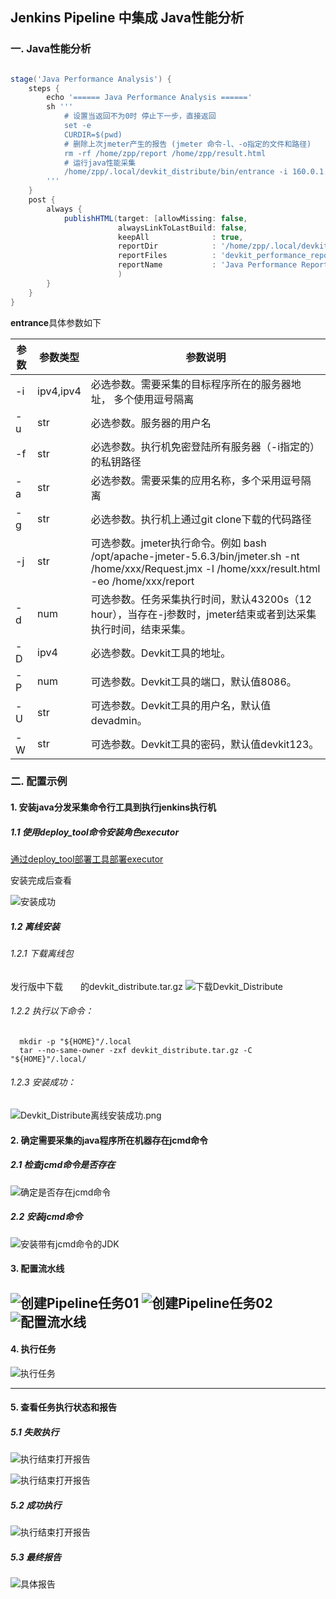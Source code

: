 ## Jenkins Pipeline 中集成 Java性能分析

### 一. Java性能分析

```groovy

stage('Java Performance Analysis') {
    steps {
        echo '====== Java Performance Analysis ======'
        sh '''
            # 设置当返回不为0时 停止下一步，直接返回
            set -e
            CURDIR=$(pwd)
            # 删除上次jmeter产生的报告 (jmeter 命令-l、-o指定的文件和路径)
            rm -rf /home/zpp/report /home/zpp/result.html 
            # 运行java性能采集
            /home/zpp/.local/devkit_distribute/bin/entrance -i 160.0.1.2,160.0.1.3 -u root -f /home/zpp/.ssh/id_rsa -D 160.0.1.5 -a spring-boot -d 10 -g /home/zpp/spring-boot -j "sh /home/zpp/apache-jmeter-5.6.3/bin/jmeter.sh -nt /home/zpp/Test_request.jmx -l /home/zpp/result.html -eo /home/zpp/report"
        '''
    }
    post {
        always {
            publishHTML(target: [allowMissing: false,
                        alwaysLinkToLastBuild: false,
                        keepAll              : true,
                        reportDir            : '/home/zpp/.local/devkit_distribute/data',
                        reportFiles          : 'devkit_performance_report.html',
                        reportName           : 'Java Performance Report']
                        )
        }
    }
}
```

**entrance**具体参数如下

| 参数 | 参数类型      | 参数说明                                                                                                                                   |
|----|-----------|----------------------------------------------------------------------------------------------------------------------------------------|
| -i | ipv4,ipv4 | 必选参数。需要采集的目标程序所在的服务器地址， 多个使用逗号隔离                                                                                                       |
| -u | str       | 必选参数。服务器的用户名                                                                                                                           |
| -f | str       | 必选参数。执行机免密登陆所有服务器（-i指定的）的私钥路径                                                                                                          |
| -a | str       | 必选参数。需要采集的应用名称，多个采用逗号隔离                                                                                                                |
| -g | str       | 必选参数。执行机上通过git clone下载的代码路径                                                                                                            |
| -j | str       | 可选参数。jmeter执行命令。例如 bash /opt/apache-jmeter-5.6.3/bin/jmeter.sh -nt /home/xxx/Request.jmx -l /home/xxx/result.html -eo /home/xxx/report |
| -d | num       | 可选参数。任务采集执行时间，默认43200s（12 hour），当存在-j参数时，jmeter结束或者到达采集执行时间，结束采集。                                                                      |
| -D | ipv4      | 必选参数。Devkit工具的地址。                                                                                                                      |
| -P | num       | 可选参数。Devkit工具的端口，默认值8086。                                                                                                              |
| -U | str       | 可选参数。Devkit工具的用户名，默认值devadmin。                                                                                                         |
| -W | str       | 可选参数。Devkit工具的密码，默认值devkit123。                                                                                                         |

### 二. 配置示例

#### 1. 安装java分发采集命令行工具到执行jenkins执行机

##### 1.1 使用deploy_tool命令安装角色executor

[通过deploy_tool部署工具部署executor](../批量部署工具/批量部署工具和一键下载工具说明文档.md)

安装完成后查看

![安装成功](./DevkitPerformanceAnalysis.assets/安装成功.png)

##### 1.2 离线安装

###### 1.2.1 下载离线包

发行版中下载<font color=white>**最新**</font>的devkit_distribute.tar.gz
![下载Devkit_Distribute](DevkitPerformanceAnalysis.assets/下载Devkit_Distribute.png)

###### 1.2.2 执行以下命令：

```shell
  mkdir -p "${HOME}"/.local
  tar --no-same-owner -zxf devkit_distribute.tar.gz -C "${HOME}"/.local/
```

###### 1.2.3 安装成功：
![Devkit_Distribute离线安装成功.png](DevkitPerformanceAnalysis.assets/Devkit_Distribute离线安装成功.png)

#### 2. 确定需要采集的java程序所在机器存在jcmd命令

##### 2.1 检查jcmd命令是否存在

![确定是否存在jcmd命令](./DevkitPerformanceAnalysis.assets/检查jcmd命令存在.png)

##### 2.2 安装jcmd命令

![安装带有jcmd命令的JDK](./DevkitPerformanceAnalysis.assets/安装带有jcmd命令的JDK.png)

#### 3. 配置流水线

![创建Pipeline任务01](./DevkitPerformanceAnalysis.assets/创建Pipeline任务01.png)
![创建Pipeline任务02](./DevkitPerformanceAnalysis.assets/创建Pipeline任务02.png)
![配置流水线](./DevkitPerformanceAnalysis.assets/创建Pipeline任务03.png)
----

#### 4. 执行任务

![执行任务](./DevkitPerformanceAnalysis.assets/执行流水.png)

----

#### 5. 查看任务执行状态和报告

##### 5.1 失败执行

![执行结束打开报告](./DevkitPerformanceAnalysis.assets/失败状态.png)

![执行结束打开报告](./DevkitPerformanceAnalysis.assets/失败信息.png)

##### 5.2 成功执行

![执行结束打开报告](./DevkitPerformanceAnalysis.assets/执行结束打开报告.png)

##### 5.3 最终报告

![具体报告](./DevkitPerformanceAnalysis.assets/具体报告.png)
